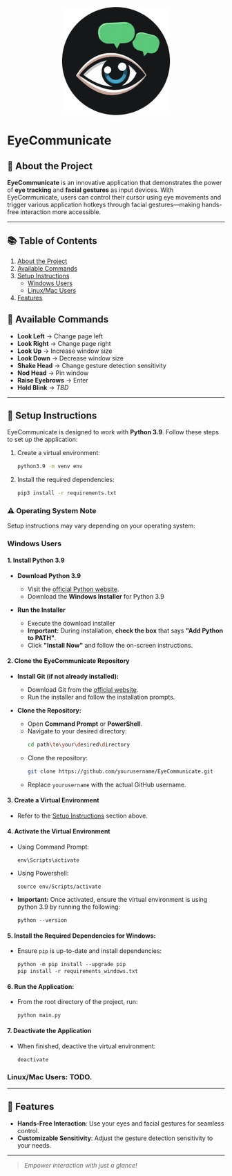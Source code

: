 

<div align="center">
    <img src="assets/eyecomm.png" alt="EyeCommunicate Logo" width="250" height="250">
</div>

# EyeCommunicate


## <a id="about-the-project"></a> 🚀 About the Project
**EyeCommunicate** is an innovative application that demonstrates the power of **eye tracking** and **facial gestures** as input devices. With EyeCommunicate, users can control their cursor using eye movements and trigger various application hotkeys through facial gestures—making hands-free interaction more accessible.

---

## 📚 Table of Contents
1. [About the Project](#about-the-project)
2. [Available Commands](#available-commands)
3. [Setup Instructions](#setup-instructions)
   - [Windows Users](#windows-users)
   - [Linux/Mac Users](#linuxmac-users-todo)
4. [Features](#features)

## <a id="available-commands"></a> 🎯 Available Commands
- **Look Left** → Change page left  
- **Look Right** → Change page right  
- **Look Up** → Increase window size  
- **Look Down** → Decrease window size  
- **Shake Head** → Change gesture detection sensitivity  
- **Nod Head** → Pin window  
- **Raise Eyebrows** → Enter  
- **Hold Blink** → *TBD*  

---
## <a id="setup-instructions"></a> 🔧 Setup Instructions
EyeCommunicate is designed to work with **Python 3.9**. Follow these steps to set up the application:

1. Create a virtual environment:
   ```bash
   python3.9 -m venv env
   ```
2. Install the required dependencies:
   ```bash
   pip3 install -r requirements.txt
   ```

### ⚠️ Operating System Note
Setup instructions may vary depending on your operating system:
### **Windows Users**
   
   #### **1. Install Python 3.9**
   - **Download Python 3.9**
      - Visit the [official Python website](https://www.python.org/downloads/release/python-390/).
      - Download the **Windows Installer** for Python 3.9

   - **Run the Installer**
      - Execute the download installer
      - **Important:** During installation, **check the box** that says **"Add Python to PATH"**.
      - Click **"Install Now"** and follow the on-screen instructions.

   #### **2. Clone the EyeCommunicate Repository**
   - **Install Git (if not already installed):**
      - Download Git from the [official website](https://git-scm.com/download/win).
      - Run the installer and follow the installation prompts.

   - **Clone the Repository:**
      - Open **Command Prompt** or **PowerShell**.
      - Navigate to your desired directory:
         ```bash
         cd path\to\your\desired\directory
         ```
      - Clone the repository:
         ```bash
         git clone https://github.com/yourusername/EyeCommunicate.git
         ```
      - Replace `yourusername` with the actual GitHub username.

   #### **3. Create a Virtual Environment**
   - Refer to the [Setup Instructions](#setup-instructions) section above.

   #### **4. Activate the Virtual Environment**
   - Using Command Prompt:
      ```  
      env\Scripts\activate
      ```
   - Using Powershell:
      ```
      source env/Scripts/activate
      ```
   - **Important:** Once activated, ensure the virtual environment is using python 3.9 by running the following:
      ```
      python --version
      ```

   #### **5. Install the Required Dependencies for Windows:**
   - Ensure `pip` is up-to-date and install dependencies:
      ```
      python -m pip install --upgrade pip
      pip install -r requirements_windows.txt
      ```

   #### **6. Run the Application:**
   - From the root directory of the project, run:
      ```
      python main.py
      ```

   #### **7. Deactivate the Application**
   - When finished, deactive the virtual environment:
      ```
      deactivate
      ```
### **Linux/Mac Users**: TODO.

---

## <a id="features"></a> 🌟 Features
- **Hands-Free Interaction**: Use your eyes and facial gestures for seamless control.
- **Customizable Sensitivity**: Adjust the gesture detection sensitivity to your needs.


---

> _Empower interaction with just a glance!_

